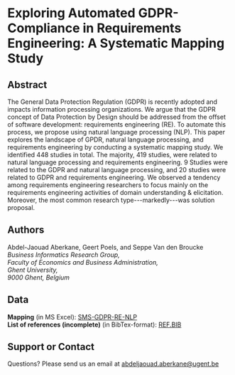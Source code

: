 # Exploring Automated GDPR-Compliance in Requirements Engineering: A Systematic Mapping Study

## Abstract

The General Data Protection Regulation (GDPR) is recently adopted and impacts information processing organizations. We argue that the GDPR concept of Data Protection by Design should be addressed from the offset of software development: requirements engineering (RE). To automate this process, we propose using natural language processing (NLP). This paper explores the landscape of GPDR, natural language processing, and requirements engineering by conducting a systematic mapping study. We identified 448 studies in total. The majority, 419 studies, were related to natural language processing and requirements engineering. 9 Studies were related to the GDPR and natural language processing, and 20 studies were related to GDPR and requirements engineering. We observed a tendency among requirements engineering researchers to focus mainly on the requirements engineering activities of domain understanding \& elicitation. Moreover, the most common research type---markedly---was solution proposal. 

## Authors

Abdel-Jaouad Aberkane, Geert Poels, and Seppe Van den Broucke\
_Business Informatics Research Group, \
Faculty of Economics and Business Administration, \
Ghent University, \
9000 Ghent, Belgium_

## Data

**Mapping** (in MS Excel): [SMS-GDPR-RE-NLP](https://github.com/Aberkane/SMS_GDPR-NLP-RE/blob/main/SMS_GDPR-NLP-RE.xlsx)\
**List of references (incomplete)** (in BibTex-format): [REF.BIB](https://github.com/Aberkane/SMS_GDPR-NLP-RE/blob/main/SMS_GDPR-NLP-RE.bib)

## Support or Contact

Questions? Please send us an email at [abdeljaouad.aberkane@ugent.be](abdeljaouad.aberkane@ugent.be)
